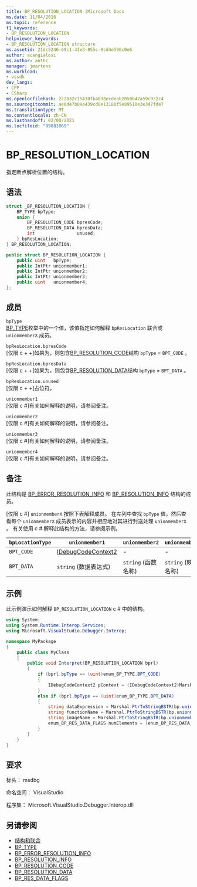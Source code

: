 ```yaml
---
title: BP_RESOLUTION_LOCATION |Microsoft Docs
ms.date: 11/04/2016
ms.topic: reference
f1_keywords:
- BP_RESOLUTION_LOCATION
helpviewer_keywords:
- BP_RESOLUTION_LOCATION structure
ms.assetid: 21dc5246-69c1-43e3-855c-9cd4e596c0e6
author: acangialosi
ms.author: anthc
manager: jmartens
ms.workload:
- vssdk
dev_langs:
- CPP
- CSharp
ms.openlocfilehash: 2c2032c15430fb4038ecdeab2050b47a59c932c4
ms.sourcegitcommit: ae6d47b09a439cd0e13180f5e89510e3e347fd47
ms.translationtype: MT
ms.contentlocale: zh-CN
ms.lasthandoff: 02/08/2021
ms.locfileid: "99881069"
---
```

# <a name="bp_resolution_location"></a>BP_RESOLUTION_LOCATION
指定断点解析位置的结构。

## <a name="syntax"></a>语法

```cpp
struct _BP_RESOLUTION_LOCATION {
    BP_TYPE bpType;
    union {
        BP_RESOLUTION_CODE bpresCode;
        BP_RESOLUTION_DATA bpresData;
        int                unused;
    } bpResLocation;
} BP_RESOLUTION_LOCATION;
```

```csharp
public struct BP_RESOLUTION_LOCATION {
    public uint   bpType;
    public IntPtr unionmember1;
    public IntPtr unionmember2;
    public IntPtr unionmember3;
    public uint   unionmember4;
};
```

## <a name="members"></a>成员
`bpType`\
[BP_TYPE](../../../extensibility/debugger/reference/bp-type.md)枚举中的一个值，该值指定如何解释 `bpResLocation` 联合或 `unionmemberX` 成员。

`bpResLocation.bpresCode`\
[仅限 c + +]如果为，则包含[BP_RESOLUTION_CODE](../../../extensibility/debugger/reference/bp-resolution-code.md)结构 `bpType`  =  `BPT_CODE` 。

`bpResLocation.bpresData`\
[仅限 c + +]如果为，则包含[BP_RESOLUTION_DATA](../../../extensibility/debugger/reference/bp-resolution-data.md)结构 `bpType`  =  `BPT_DATA` 。

`bpResLocation.unused`\
[仅限 c + +]占位符。

`unionmember1`\
[仅限 c #]有关如何解释的说明，请参阅备注。

`unionmember2`\
[仅限 c #]有关如何解释的说明，请参阅备注。

`unionmember3`\
[仅限 c #]有关如何解释的说明，请参阅备注。

`unionmember4`\
[仅限 c #]有关如何解释的说明，请参阅备注。

## <a name="remarks"></a>备注
此结构是 [BP_ERROR_RESOLUTION_INFO](../../../extensibility/debugger/reference/bp-error-resolution-info.md) 和 [BP_RESOLUTION_INFO](../../../extensibility/debugger/reference/bp-resolution-info.md) 结构的成员。

 [仅限 c #] `unionmemberX` 按照下表解释成员。 在左列中查找 `bpType` 值，然后查看每个 `unionmemberX` 成员表示的内容并相应地对其进行封送处理 `unionmemberX` 。 有关使用 c # 解释此结构的方法，请参阅示例。

|`bpLocationType`|`unionmember1`|`unionmember2`|`unionmember3`|`unionmember4`|
|----------------------|--------------------|--------------------|--------------------|--------------------|
|`BPT_CODE`|[IDebugCodeContext2](../../../extensibility/debugger/reference/idebugcodecontext2.md)|-|-|-|
|`BPT_DATA`|`string` (数据表达式) |`string` (函数名称) |`string` (映像名称) |`enum_BP_RES_DATA_FLAGS`|

## <a name="example"></a>示例
此示例演示如何解释 `BP_RESOLUTION_LOCATION` c # 中的结构。

```csharp
using System;
using System.Runtime.Interop.Services;
using Microsoft.VisualStudio.Debugger.Interop;

namespace MyPackage
{
    public class MyClass
    {
        public void Interpret(BP_RESOLUTION_LOCATION bprl)
        {
            if (bprl.bpType == (uint)enum_BP_TYPE.BPT_CODE)
            {
                IDebugCodeContext2 pContext = (IDebugCodeContext2)Marshal.GetObjectForIUnknown(bp.unionmember1);
            }
            else if (bprl.bpType == (uint)enum_BP_TYPE.BPT_DATA)
            {
                string dataExpression = Marshal.PtrToStringBSTR(bp.unionmember3);
                string functionName = Marshal.PtrToStringBSTR(bp.unionmember2);
                string imageName = Marshal.PtrToStringBSTR(bp.unionmember3);
                enum_BP_RES_DATA_FLAGS numElements = (enum_BP_RES_DATA_FLAGS)bp.unionmember4;
            }
        }
    }
}
```

## <a name="requirements"></a>要求
标头： msdbg

命名空间： VisualStudio

程序集： Microsoft.VisualStudio.Debugger.Interop.dll

## <a name="see-also"></a>另请参阅
- [结构和联合](../../../extensibility/debugger/reference/structures-and-unions.md)
- [BP_TYPE](../../../extensibility/debugger/reference/bp-type.md)
- [BP_ERROR_RESOLUTION_INFO](../../../extensibility/debugger/reference/bp-error-resolution-info.md)
- [BP_RESOLUTION_INFO](../../../extensibility/debugger/reference/bp-resolution-info.md)
- [BP_RESOLUTION_CODE](../../../extensibility/debugger/reference/bp-resolution-code.md)
- [BP_RESOLUTION_DATA](../../../extensibility/debugger/reference/bp-resolution-data.md)
- [BP_RES_DATA_FLAGS](../../../extensibility/debugger/reference/bp-res-data-flags.md)
